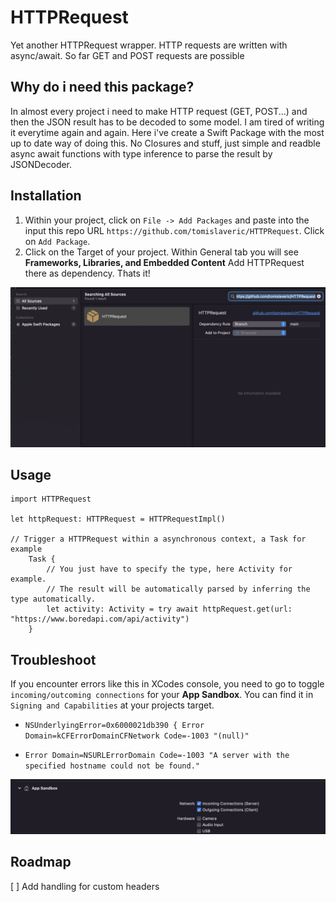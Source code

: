 # HTTPRequest

Yet another HTTPRequest wrapper. HTTP requests are written with async/await. 
So far GET and POST requests are possible

## Why do i need this package?

In almost every project i need to make HTTP request (GET, POST...) and then the JSON result has to be decoded to some model. I am tired of writing it everytime again and again. Here i've create a Swift Package with the most up to date way of doing this. No Closures and stuff, just simple and readble async await functions with type inference to parse the result by JSONDecoder. 

## Installation

1. Within your project, click on `File -> Add Packages` and paste into the input this repo URL `https://github.com/tomislaveric/HTTPRequest`. Click on `Add Package`.
2. Click on the Target of your project. Within General tab you will see **Frameworks, Libraries, and Embedded Content** Add HTTPRequest there as dependency. Thats it!

![AddSwiftPackage](images/addSwiftPackage.jpg)

## Usage

```
import HTTPRequest

let httpRequest: HTTPRequest = HTTPRequestImpl()
        
// Trigger a HTTPRequest within a asynchronous context, a Task for example
    Task {
        // You just have to specify the type, here Activity for example. 
        // The result will be automatically parsed by inferring the type automatically.
        let activity: Activity = try await httpRequest.get(url: "https://www.boredapi.com/api/activity")
    }
```

## Troubleshoot

If you encounter errors like this in XCodes console, you need to go to toggle `incoming/outcoming connections` for your **App Sandbox**. You can find it in `Signing and Capabilities` at your projects target.

* `NSUnderlyingError=0x6000021db390 { Error Domain=kCFErrorDomainCFNetwork Code=-1003 "(null)"`

* `Error Domain=NSURLErrorDomain Code=-1003 "A server with the specified hostname could not be found."`

![AppSandbox](images/sandbox.jpg)

## Roadmap

[ ] Add handling for custom headers